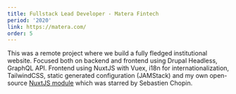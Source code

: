 ```yaml
---
title: Fullstack Lead Developer - Matera Fintech
period: '2020'
link: https://matera.com/
order: 5
---
```


This was a remote project where we build a fully fledged institutional website. Focused both on backend and frontend using Drupal Headless, GraphQL API. Frontend using NuxtJS with Vuex, i18n for internationalization, TailwindCSS, static generated configuration (JAMStack) and my own open-source [NuxtJS module](https://github.com/d1urno/nuxt-image-extractor "NuxtJS module") which was starred by Sebastien Chopin.
